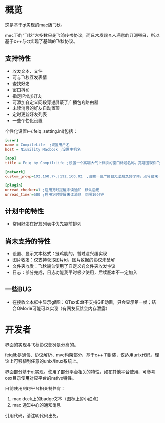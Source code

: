 # 概览

这是基于qt实现的mac版飞秋。

mac下的“飞秋”大多数只是飞鸽传书协议，而且未发现令人满意的开源项目，所以基于c++与qt实现了基础的飞秋协议。

## 支持特性
* 收发文本、文件
* 可与飞秋互发表情
* 查找好友
* 窗口抖动
* 指定IP增加好友
* 可添加自定义网段穿透屏蔽了广播包的路由器
* 未读消息的好友自动置顶
* 定时更新好友列表
* 一些个性化设置

个性化设置(~/.feiq_setting.ini)包括：

```ini
[user]
name = CompileLife  ;设置用户名
host = Niubility Macbook ;设置主机名

[app]
title = Feiq by CompileLife ;设置一个高端大气上档次的窗口标题名称，亮瞎围观你飞秋的人

[network]
custom_group=192.168.74.|192.168.82. ;设置一些广播包无法触及的子网，点号结束一个网段的定义，竖线分隔各个网段

[plugin]
unread_checker=1 ;启用定时提醒未读通知，默认启用
unread_timer=600 ;启用定时提醒未读消息，间隔10分钟
```

## 计划中的特性
* 常用好友在好友列表中优先靠前排列

## 尚未支持的特性
* 设置、显示文本格式：挺鸡肋的，暂时没兴趣实现
* 图片收发：仅支持获取图片id，图片数据的协议未破解
* 文件夹收发：飞秋貌似使用了自定义的文件夹收发协议
* 日志：部分完成，日志功能我平时极少使用，后续版本不一定加入

## 一些BUG
* 在接收文本框中显示gif图：QTextEdit不支持GIF动画，只会显示第一帧；结合QMovie可能可以实现（有网友反馈会内存泄露）

# 开发者

界面的实现与飞秋协议部分是分离的。

feiqlib是通信、协议解析、mvc构架部分，基于c++ 11封装，仅适用unix代码。理论上可移植到任意的unix/linux系统上。

界面部分基于qt实现。使用了部分平台相关的特性，如在其他平台使用，可参考osx目录使用对应平台的native特性。

目前使用到的平台相关特性有：

1. mac dock上的badge文本（图标上的小红点）
2. mac 通知中心的通知消息

引用代码，请注明代码出处。